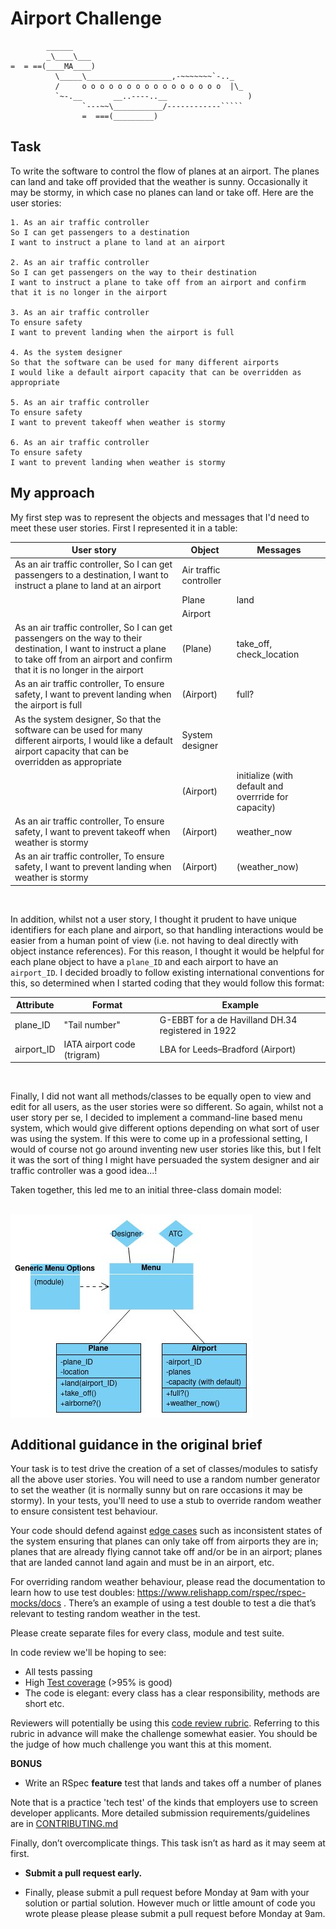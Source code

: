 Airport Challenge
=================

```
        ______
        _\____\___
=  = ==(____MA____)
          \_____\___________________,-~~~~~~~`-.._
          /     o o o o o o o o o o o o o o o o  |\_
          `~-.__       __..----..__                  )
                `---~~\___________/------------`````
                =  ===(_________)

```

Task
-----

To write the software to control the flow of planes at an airport. The planes can land and take off provided that the weather is sunny. Occasionally it may be stormy, in which case no planes can land or take off.  Here are the user stories:

```
1. As an air traffic controller 
So I can get passengers to a destination 
I want to instruct a plane to land at an airport

2. As an air traffic controller 
So I can get passengers on the way to their destination 
I want to instruct a plane to take off from an airport and confirm that it is no longer in the airport

3. As an air traffic controller 
To ensure safety 
I want to prevent landing when the airport is full 

4. As the system designer
So that the software can be used for many different airports
I would like a default airport capacity that can be overridden as appropriate

5. As an air traffic controller 
To ensure safety 
I want to prevent takeoff when weather is stormy 

6. As an air traffic controller 
To ensure safety 
I want to prevent landing when weather is stormy 
```

My approach
-----

My first step was to represent the objects and messages that I'd need to meet these user stories. First I represented it in a table:

| User story | Object | Messages
| -----------|--------|---------
|As an air traffic controller, So I can get passengers to a destination, I want to instruct a plane to land at an airport | Air traffic controller|
||Plane | land
| | Airport | 
|As an air traffic controller, So I can get passengers on the way to their destination, I want to instruct a plane to take off from an airport and confirm that it is no longer in the airport | (Plane) | take_off, check_location
|As an air traffic controller, To ensure safety, I want to prevent landing when the airport is full |(Airport)| full?
| As the system designer, So that the software can be used for many different airports, I would like a default airport capacity that can be overridden as appropriate| System designer |
||(Airport) | initialize (with default and overrride for capacity)
|As an air traffic controller, To ensure safety, I want to prevent takeoff when weather is stormy| (Airport) | weather_now
|As an air traffic controller, To ensure safety, I want to prevent landing when weather is stormy| (Airport) | (weather_now)
</br>

In addition, whilst not a user story, I thought it prudent to have unique identifiers for each plane and airport, so that handling interactions would be easier from a human point of view (i.e. not having to deal directly with object instance references). For this reason, I thought it would be helpful for each plane object to have a `plane_ID` and each airport to have an `airport_ID`. I decided broadly to follow existing international conventions for this, so determined when I started coding that they would follow this format:

Attribute| Format | Example
---|---|---
plane_ID | "Tail number" | G-EBBT for a de Havilland DH.34 registered in 1922
airport_ID | IATA airport code (trigram) | LBA for Leeds–Bradford (Airport)
</br>

Finally, I did not want all methods/classes to be equally open to view and edit for all users, as the user stories were so different. So again, whilst not a user story per se, I decided to implement a command-line based menu system, which would give different options depending on what sort of user was using the system. If this were to come up in a professional setting, I would of course not go around inventing new user stories like this, but I felt it was the sort of thing I might have persuaded the system designer and air traffic controller was a good idea...!

Taken together, this led me to an initial three-class domain model:

![Domain Model](docs/airport-domain-model.jpg)
</br></br>
Additional guidance in the original brief
-----
Your task is to test drive the creation of a set of classes/modules to satisfy all the above user stories. You will need to use a random number generator to set the weather (it is normally sunny but on rare occasions it may be stormy). In your tests, you'll need to use a stub to override random weather to ensure consistent test behaviour.

Your code should defend against [edge cases](http://programmers.stackexchange.com/questions/125587/what-are-the-difference-between-an-edge-case-a-corner-case-a-base-case-and-a-b) such as inconsistent states of the system ensuring that planes can only take off from airports they are in; planes that are already flying cannot take off and/or be in an airport; planes that are landed cannot land again and must be in an airport, etc.

For overriding random weather behaviour, please read the documentation to learn how to use test doubles: https://www.relishapp.com/rspec/rspec-mocks/docs . There’s an example of using a test double to test a die that’s relevant to testing random weather in the test.

Please create separate files for every class, module and test suite.

In code review we'll be hoping to see:

* All tests passing
* High [Test coverage](https://github.com/makersacademy/course/blob/master/pills/test_coverage.md) (>95% is good)
* The code is elegant: every class has a clear responsibility, methods are short etc. 

Reviewers will potentially be using this [code review rubric](docs/review.md).  Referring to this rubric in advance will make the challenge somewhat easier.  You should be the judge of how much challenge you want this at this moment.

**BONUS**

* Write an RSpec **feature** test that lands and takes off a number of planes

Note that is a practice 'tech test' of the kinds that employers use to screen developer applicants.  More detailed submission requirements/guidelines are in [CONTRIBUTING.md](CONTRIBUTING.md)

Finally, don’t overcomplicate things. This task isn’t as hard as it may seem at first.

* **Submit a pull request early.**

* Finally, please submit a pull request before Monday at 9am with your solution or partial solution.  However much or little amount of code you wrote please please please submit a pull request before Monday at 9am.
